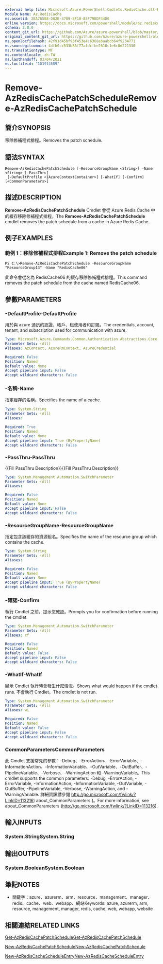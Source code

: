 ```yaml
---
external help file: Microsoft.Azure.PowerShell.Cmdlets.RedisCache.dll-Help.xml
Module Name: Az.RedisCache
ms.assetid: 2EA765B8-D82B-4789-8F10-88F79BDF44D0
online version: https://docs.microsoft.com/powershell/module/az.rediscache/remove-azrediscachepatchschedule
schema: 2.0.0
content_git_url: https://github.com/Azure/azure-powershell/blob/master/src/RedisCache/RedisCache/help/Remove-AzRedisCachePatchSchedule.md
original_content_git_url: https://github.com/Azure/azure-powershell/blob/master/src/RedisCache/RedisCache/help/Remove-AzRedisCachePatchSchedule.md
ms.openlocfilehash: 42f91d45bf93f453e4c6368abaabcb64f9234771
ms.sourcegitcommit: 4dfb0cc533b83f77afdcfbe2618c1e6c8d221330
ms.translationtype: MT
ms.contentlocale: zh-TW
ms.lasthandoff: 03/04/2021
ms.locfileid: "101914689"
---
```

# <span data-ttu-id="6d68a-101">Remove-AzRedisCachePatchSchedule</span><span class="sxs-lookup"><span data-stu-id="6d68a-101">Remove-AzRedisCachePatchSchedule</span></span>

## <span data-ttu-id="6d68a-102">簡介</span><span class="sxs-lookup"><span data-stu-id="6d68a-102">SYNOPSIS</span></span>
<span data-ttu-id="6d68a-103">移除修補程式排程。</span><span class="sxs-lookup"><span data-stu-id="6d68a-103">Removes the patch schedule.</span></span>

## <span data-ttu-id="6d68a-104">語法</span><span class="sxs-lookup"><span data-stu-id="6d68a-104">SYNTAX</span></span>

```
Remove-AzRedisCachePatchSchedule [-ResourceGroupName <String>] -Name <String> [-PassThru]
 [-DefaultProfile <IAzureContextContainer>] [-WhatIf] [-Confirm] [<CommonParameters>]
```

## <span data-ttu-id="6d68a-105">描述</span><span class="sxs-lookup"><span data-stu-id="6d68a-105">DESCRIPTION</span></span>
<span data-ttu-id="6d68a-106">**Remove-AzRedisCachePatchSchedule** Cmdlet 會從 Azure Redis Cache 中的緩存移除修補程式排程。</span><span class="sxs-lookup"><span data-stu-id="6d68a-106">The **Remove-AzRedisCachePatchSchedule** cmdlet removes the patch schedule from a cache in Azure Redis Cache.</span></span>

## <span data-ttu-id="6d68a-107">例子</span><span class="sxs-lookup"><span data-stu-id="6d68a-107">EXAMPLES</span></span>

### <span data-ttu-id="6d68a-108">範例 1：移除修補程式排程</span><span class="sxs-lookup"><span data-stu-id="6d68a-108">Example 1: Remove the patch schedule</span></span>
```
PS C:\>Remove-AzRedisCachePatchSchedule -ResourceGroupName "ResourceGroup13" -Name "RedisCache06"
```

<span data-ttu-id="6d68a-109">此命令會從名為 RedisCache06 的緩存移除修補程式排程。</span><span class="sxs-lookup"><span data-stu-id="6d68a-109">This command removes the patch schedule from the cache named RedisCache06.</span></span>

## <span data-ttu-id="6d68a-110">參數</span><span class="sxs-lookup"><span data-stu-id="6d68a-110">PARAMETERS</span></span>

### <span data-ttu-id="6d68a-111">-DefaultProfile</span><span class="sxs-lookup"><span data-stu-id="6d68a-111">-DefaultProfile</span></span>
<span data-ttu-id="6d68a-112">用於與 azure 通訊的認證、帳戶、租使用者和訂閱。</span><span class="sxs-lookup"><span data-stu-id="6d68a-112">The credentials, account, tenant, and subscription used for communication with azure.</span></span>

```yaml
Type: Microsoft.Azure.Commands.Common.Authentication.Abstractions.Core.IAzureContextContainer
Parameter Sets: (All)
Aliases: AzContext, AzureRmContext, AzureCredential

Required: False
Position: Named
Default value: None
Accept pipeline input: False
Accept wildcard characters: False
```

### <span data-ttu-id="6d68a-113">-名稱</span><span class="sxs-lookup"><span data-stu-id="6d68a-113">-Name</span></span>
<span data-ttu-id="6d68a-114">指定緩存的名稱。</span><span class="sxs-lookup"><span data-stu-id="6d68a-114">Specifies the name of a cache.</span></span>

```yaml
Type: System.String
Parameter Sets: (All)
Aliases:

Required: True
Position: Named
Default value: None
Accept pipeline input: True (ByPropertyName)
Accept wildcard characters: False
```

### <span data-ttu-id="6d68a-115">-PassThru</span><span class="sxs-lookup"><span data-stu-id="6d68a-115">-PassThru</span></span>
<span data-ttu-id="6d68a-116">{{Fill PassThru Description}}</span><span class="sxs-lookup"><span data-stu-id="6d68a-116">{{Fill PassThru Description}}</span></span>

```yaml
Type: System.Management.Automation.SwitchParameter
Parameter Sets: (All)
Aliases:

Required: False
Position: Named
Default value: None
Accept pipeline input: False
Accept wildcard characters: False
```

### <span data-ttu-id="6d68a-117">-ResourceGroupName</span><span class="sxs-lookup"><span data-stu-id="6d68a-117">-ResourceGroupName</span></span>
<span data-ttu-id="6d68a-118">指定包含該緩存的資源組名。</span><span class="sxs-lookup"><span data-stu-id="6d68a-118">Specifies the name of the resource group which contains the cache.</span></span>

```yaml
Type: System.String
Parameter Sets: (All)
Aliases:

Required: False
Position: Named
Default value: None
Accept pipeline input: True (ByPropertyName)
Accept wildcard characters: False
```

### <span data-ttu-id="6d68a-119">-確認</span><span class="sxs-lookup"><span data-stu-id="6d68a-119">-Confirm</span></span>
<span data-ttu-id="6d68a-120">執行 Cmdlet 之前，提示您確認。</span><span class="sxs-lookup"><span data-stu-id="6d68a-120">Prompts you for confirmation before running the cmdlet.</span></span>

```yaml
Type: System.Management.Automation.SwitchParameter
Parameter Sets: (All)
Aliases: cf

Required: False
Position: Named
Default value: False
Accept pipeline input: False
Accept wildcard characters: False
```

### <span data-ttu-id="6d68a-121">-WhatIf</span><span class="sxs-lookup"><span data-stu-id="6d68a-121">-WhatIf</span></span>
<span data-ttu-id="6d68a-122">顯示 Cmdlet 執行時會發生什麼情況。</span><span class="sxs-lookup"><span data-stu-id="6d68a-122">Shows what would happen if the cmdlet runs.</span></span>
<span data-ttu-id="6d68a-123">不會執行 Cmdlet。</span><span class="sxs-lookup"><span data-stu-id="6d68a-123">The cmdlet is not run.</span></span>

```yaml
Type: System.Management.Automation.SwitchParameter
Parameter Sets: (All)
Aliases: wi

Required: False
Position: Named
Default value: False
Accept pipeline input: False
Accept wildcard characters: False
```

### <span data-ttu-id="6d68a-124">CommonParameters</span><span class="sxs-lookup"><span data-stu-id="6d68a-124">CommonParameters</span></span>
<span data-ttu-id="6d68a-125">此 Cmdlet 支援常見的參數：-Debug、-ErrorAction、-ErrorVariable、-InformationAction、-InformationVariable、-OutVariable、-OutBuffer、-PipelineVariable、-Verbose、-WarningAction 和 -WarningVariable。</span><span class="sxs-lookup"><span data-stu-id="6d68a-125">This cmdlet supports the common parameters: -Debug, -ErrorAction, -ErrorVariable, -InformationAction, -InformationVariable, -OutVariable, -OutBuffer, -PipelineVariable, -Verbose, -WarningAction, and -WarningVariable.</span></span> <span data-ttu-id="6d68a-126">詳細資訊請參閱 http://go.microsoft.com/fwlink/?LinkID=113216) about_CommonParameters (。</span><span class="sxs-lookup"><span data-stu-id="6d68a-126">For more information, see about_CommonParameters (http://go.microsoft.com/fwlink/?LinkID=113216).</span></span>

## <span data-ttu-id="6d68a-127">輸入</span><span class="sxs-lookup"><span data-stu-id="6d68a-127">INPUTS</span></span>

### <span data-ttu-id="6d68a-128">System.String</span><span class="sxs-lookup"><span data-stu-id="6d68a-128">System.String</span></span>

## <span data-ttu-id="6d68a-129">輸出</span><span class="sxs-lookup"><span data-stu-id="6d68a-129">OUTPUTS</span></span>

### <span data-ttu-id="6d68a-130">System.Boolean</span><span class="sxs-lookup"><span data-stu-id="6d68a-130">System.Boolean</span></span>

## <span data-ttu-id="6d68a-131">筆記</span><span class="sxs-lookup"><span data-stu-id="6d68a-131">NOTES</span></span>
* <span data-ttu-id="6d68a-132">關鍵字：azure、azurerm、arm、resource、management、manager、redis、cache、web、webapp、網站</span><span class="sxs-lookup"><span data-stu-id="6d68a-132">Keywords: azure, azurerm, arm, resource, management, manager, redis, cache, web, webapp, website</span></span>

## <span data-ttu-id="6d68a-133">相關連結</span><span class="sxs-lookup"><span data-stu-id="6d68a-133">RELATED LINKS</span></span>

[<span data-ttu-id="6d68a-134">Get-AzRedisCachePatchSchedule</span><span class="sxs-lookup"><span data-stu-id="6d68a-134">Get-AzRedisCachePatchSchedule</span></span>](./Get-AzRedisCachePatchSchedule.md)

[<span data-ttu-id="6d68a-135">New-AzRedisCachePatchSchedule</span><span class="sxs-lookup"><span data-stu-id="6d68a-135">New-AzRedisCachePatchSchedule</span></span>](./New-AzRedisCachePatchSchedule.md)

[<span data-ttu-id="6d68a-136">New-AzRedisCacheScheduleEntry</span><span class="sxs-lookup"><span data-stu-id="6d68a-136">New-AzRedisCacheScheduleEntry</span></span>](./New-AzRedisCacheScheduleEntry.md)


